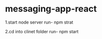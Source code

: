 # messaging-app-react

1.start node server
 run- npm strat

2.cd into clinet folder 
 run- npm start 
